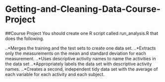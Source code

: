 # Getting-and-Cleaning-Data-Course-Project

##Course Project
You should create one R script called run_analysis.R that does the following.

..*Merges the training and the test sets to create one data set.
..*Extracts only the measurements on the mean and standard deviation for each measurement.
..*Uses descriptive activity names to name the activities in the data set
..*Appropriately labels the data set with descriptive activity names.
..*Creates a second, independent tidy data set with the average of each variable for each activity and each subject.
